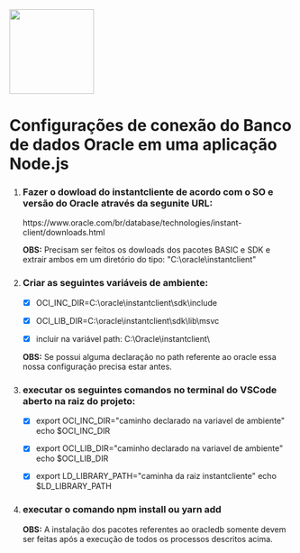 <img src="https://techcrunch.com/wp-content/uploads/2010/07/github-logo.png?w=512" height='150' width='150' />

<h1>Configurações de conexão do Banco de dados Oracle em uma aplicação Node.js</h1>

<ol>
<li><h3>Fazer o dowload do instantcliente de acordo com o SO e versão do Oracle através da segunite URL:</h3></li>
https://www.oracle.com/br/database/technologies/instant-client/downloads.html

<b>OBS:</b> Precisam ser feitos os dowloads dos pacotes BASIC e SDK e extrair ambos em um diretório do tipo: "C:\oracle\instantclient"

<li><h3>Criar as seguintes variáveis de ambiente:</h3>

- [x] OCI_INC_DIR=C:\oracle\instantclient\sdk\include

- [x] OCI_LIB_DIR=C:\oracle\instantclient\sdk\lib\msvc

- [x] incluir na variável path: C:\Oracle\instantclient\

<b>OBS:</b> Se possui alguma declaração no path referente ao oracle essa nossa configuração precisa estar antes.

<li><h3>executar os seguintes comandos no terminal do VSCode aberto na raiz do projeto:</h3></li>

- [x] export OCI_INC_DIR="caminho declarado na variavel de ambiente"
echo $OCI_INC_DIR

- [x] export OCI_LIB_DIR="caminho declarado na variavel de ambiente"
echo $OCI_LIB_DIR

- [x] export LD_LIBRARY_PATH="caminha da raiz instantcliente"
echo $LD_LIBRARY_PATH

<li><h3>executar o comando npm install ou yarn add</h3></li>

<b>OBS:</b> A instalação dos pacotes referentes ao oracledb somente devem ser feitas após a execução de todos os processos descritos acima.
</ol>
